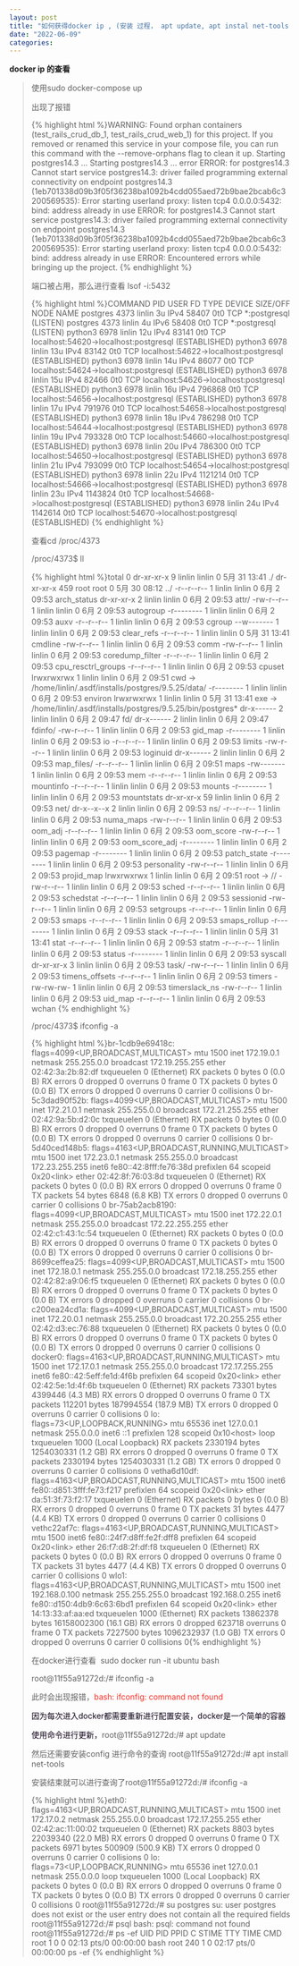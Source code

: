 ```yaml
---
layout: post
title: "如何获得docker ip , (安装 过程， apt update, apt instal net-tools ... )"
date: "2022-06-09"
categories: 
---
```

<p><strong>docker ip 的查看</strong></p> 
<blockquote> 
<p>使用sudo docker-compose up</p> 
<p>出现了报错</p> 
{% highlight html %}WARNING: Found orphan containers (test_rails_crud_db_1, test_rails_crud_web_1) for this project. If you removed or renamed this service in your compose file, you can run this command with the --remove-orphans flag to clean it up.
Starting postgres14.3 ... 
Starting postgres14.3 ... error
ERROR: for postgres14.3  Cannot start service postgres14.3: driver failed programming external connectivity on endpoint postgres14.3 (1eb701338d09b3f05f36238ba1092b4cdd055aed72b9bae2bcab6c3200569535): Error starting userland proxy: listen tcp4 0.0.0.0:5432: bind: address already in use
ERROR: for postgres14.3  Cannot start service postgres14.3: driver failed programming external connectivity on endpoint postgres14.3 (1eb701338d09b3f05f36238ba1092b4cdd055aed72b9bae2bcab6c3200569535): Error starting userland proxy: listen tcp4 0.0.0.0:5432: bind: address already in use
ERROR: Encountered errors while bringing up the project.
{% endhighlight %} 
<p>端口被占用，那么进行查看 lsof -i:5432</p> 
{% highlight html %}COMMAND     PID   USER   FD   TYPE  DEVICE SIZE/OFF NODE NAME
postgres   4373 linlin    3u  IPv4   58407      0t0  TCP *:postgresql (LISTEN)
postgres   4373 linlin    4u  IPv6   58408      0t0  TCP *:postgresql (LISTEN)
python3    6978 linlin   12u  IPv4   83141      0t0  TCP localhost:54620-&gt;localhost:postgresql (ESTABLISHED)
python3    6978 linlin   13u  IPv4   83142      0t0  TCP localhost:54622-&gt;localhost:postgresql (ESTABLISHED)
python3    6978 linlin   14u  IPv4   86077      0t0  TCP localhost:54624-&gt;localhost:postgresql (ESTABLISHED)
python3    6978 linlin   15u  IPv4   82466      0t0  TCP localhost:54626-&gt;localhost:postgresql (ESTABLISHED)
python3    6978 linlin   16u  IPv4  796868      0t0  TCP localhost:54656-&gt;localhost:postgresql (ESTABLISHED)
python3    6978 linlin   17u  IPv4  791976      0t0  TCP localhost:54658-&gt;localhost:postgresql (ESTABLISHED)
python3    6978 linlin   18u  IPv4  786298      0t0  TCP localhost:54644-&gt;localhost:postgresql (ESTABLISHED)
python3    6978 linlin   19u  IPv4  793328      0t0  TCP localhost:54660-&gt;localhost:postgresql (ESTABLISHED)
python3    6978 linlin   20u  IPv4  786300      0t0  TCP localhost:54650-&gt;localhost:postgresql (ESTABLISHED)
python3    6978 linlin   21u  IPv4  793099      0t0  TCP localhost:54654-&gt;localhost:postgresql (ESTABLISHED)
python3    6978 linlin   22u  IPv4 1121214      0t0  TCP localhost:54666-&gt;localhost:postgresql (ESTABLISHED)
python3    6978 linlin   23u  IPv4 1143824      0t0  TCP localhost:54668-&gt;localhost:postgresql (ESTABLISHED)
python3    6978 linlin   24u  IPv4 1142614      0t0  TCP localhost:54670-&gt;localhost:postgresql (ESTABLISHED)
{% endhighlight %} 
<p>查看cd /proc/4373</p> 
<p>/proc/4373$ ll</p> 
{% highlight html %}total 0
dr-xr-xr-x   9 linlin linlin 0  5月 31 13:41 ./
dr-xr-xr-x 459 root   root   0  5月 30 08:12 ../
-r--r--r--   1 linlin linlin 0  6月  2 09:53 arch_status
dr-xr-xr-x   2 linlin linlin 0  6月  2 09:53 attr/
-rw-r--r--   1 linlin linlin 0  6月  2 09:53 autogroup
-r--------   1 linlin linlin 0  6月  2 09:53 auxv
-r--r--r--   1 linlin linlin 0  6月  2 09:53 cgroup
--w-------   1 linlin linlin 0  6月  2 09:53 clear_refs
-r--r--r--   1 linlin linlin 0  5月 31 13:41 cmdline
-rw-r--r--   1 linlin linlin 0  6月  2 09:53 comm
-rw-r--r--   1 linlin linlin 0  6月  2 09:53 coredump_filter
-r--r--r--   1 linlin linlin 0  6月  2 09:53 cpu_resctrl_groups
-r--r--r--   1 linlin linlin 0  6月  2 09:53 cpuset
lrwxrwxrwx   1 linlin linlin 0  6月  2 09:51 cwd -&gt; /home/linlin/.asdf/installs/postgres/9.5.25/data/
-r--------   1 linlin linlin 0  6月  2 09:53 environ
lrwxrwxrwx   1 linlin linlin 0  5月 31 13:41 exe -&gt; /home/linlin/.asdf/installs/postgres/9.5.25/bin/postgres*
dr-x------   2 linlin linlin 0  6月  2 09:47 fd/
dr-x------   2 linlin linlin 0  6月  2 09:47 fdinfo/
-rw-r--r--   1 linlin linlin 0  6月  2 09:53 gid_map
-r--------   1 linlin linlin 0  6月  2 09:53 io
-r--r--r--   1 linlin linlin 0  6月  2 09:53 limits
-rw-r--r--   1 linlin linlin 0  6月  2 09:53 loginuid
dr-x------   2 linlin linlin 0  6月  2 09:53 map_files/
-r--r--r--   1 linlin linlin 0  6月  2 09:51 maps
-rw-------   1 linlin linlin 0  6月  2 09:53 mem
-r--r--r--   1 linlin linlin 0  6月  2 09:53 mountinfo
-r--r--r--   1 linlin linlin 0  6月  2 09:53 mounts
-r--------   1 linlin linlin 0  6月  2 09:53 mountstats
dr-xr-xr-x  59 linlin linlin 0  6月  2 09:53 net/
dr-x--x--x   2 linlin linlin 0  6月  2 09:53 ns/
-r--r--r--   1 linlin linlin 0  6月  2 09:53 numa_maps
-rw-r--r--   1 linlin linlin 0  6月  2 09:53 oom_adj
-r--r--r--   1 linlin linlin 0  6月  2 09:53 oom_score
-rw-r--r--   1 linlin linlin 0  6月  2 09:53 oom_score_adj
-r--------   1 linlin linlin 0  6月  2 09:53 pagemap
-r--------   1 linlin linlin 0  6月  2 09:53 patch_state
-r--------   1 linlin linlin 0  6月  2 09:53 personality
-rw-r--r--   1 linlin linlin 0  6月  2 09:53 projid_map
lrwxrwxrwx   1 linlin linlin 0  6月  2 09:51 root -&gt; //
-rw-r--r--   1 linlin linlin 0  6月  2 09:53 sched
-r--r--r--   1 linlin linlin 0  6月  2 09:53 schedstat
-r--r--r--   1 linlin linlin 0  6月  2 09:53 sessionid
-rw-r--r--   1 linlin linlin 0  6月  2 09:53 setgroups
-r--r--r--   1 linlin linlin 0  6月  2 09:53 smaps
-r--r--r--   1 linlin linlin 0  6月  2 09:53 smaps_rollup
-r--------   1 linlin linlin 0  6月  2 09:53 stack
-r--r--r--   1 linlin linlin 0  5月 31 13:41 stat
-r--r--r--   1 linlin linlin 0  6月  2 09:53 statm
-r--r--r--   1 linlin linlin 0  6月  2 09:53 status
-r--------   1 linlin linlin 0  6月  2 09:53 syscall
dr-xr-xr-x   3 linlin linlin 0  6月  2 09:53 task/
-rw-r--r--   1 linlin linlin 0  6月  2 09:53 timens_offsets
-r--r--r--   1 linlin linlin 0  6月  2 09:53 timers
-rw-rw-rw-   1 linlin linlin 0  6月  2 09:53 timerslack_ns
-rw-r--r--   1 linlin linlin 0  6月  2 09:53 uid_map
-r--r--r--   1 linlin linlin 0  6月  2 09:53 wchan
{% endhighlight %} 
<p>/proc/4373$ ifconfig -a</p> 
{% highlight html %}br-1cdb9e69418c: flags=4099&lt;UP,BROADCAST,MULTICAST&gt;  mtu 1500
inet 172.19.0.1  netmask 255.255.0.0  broadcast 172.19.255.255
ether 02:42:3a:2b:82:df  txqueuelen 0  (Ethernet)
RX packets 0  bytes 0 (0.0 B)
RX errors 0  dropped 0  overruns 0  frame 0
TX packets 0  bytes 0 (0.0 B)
TX errors 0  dropped 0 overruns 0  carrier 0  collisions 0
br-5c3dad90f52b: flags=4099&lt;UP,BROADCAST,MULTICAST&gt;  mtu 1500
inet 172.21.0.1  netmask 255.255.0.0  broadcast 172.21.255.255
ether 02:42:9a:5b:d2:0c  txqueuelen 0  (Ethernet)
RX packets 0  bytes 0 (0.0 B)
RX errors 0  dropped 0  overruns 0  frame 0
TX packets 0  bytes 0 (0.0 B)
TX errors 0  dropped 0 overruns 0  carrier 0  collisions 0
br-5d40ced148b5: flags=4163&lt;UP,BROADCAST,RUNNING,MULTICAST&gt;  mtu 1500
inet 172.23.0.1  netmask 255.255.0.0  broadcast 172.23.255.255
inet6 fe80::42:8fff:fe76:38d  prefixlen 64  scopeid 0x20&lt;link&gt;
ether 02:42:8f:76:03:8d  txqueuelen 0  (Ethernet)
RX packets 0  bytes 0 (0.0 B)
RX errors 0  dropped 0  overruns 0  frame 0
TX packets 54  bytes 6848 (6.8 KB)
TX errors 0  dropped 0 overruns 0  carrier 0  collisions 0
br-75ab2acb8190: flags=4099&lt;UP,BROADCAST,MULTICAST&gt;  mtu 1500
inet 172.22.0.1  netmask 255.255.0.0  broadcast 172.22.255.255
ether 02:42:c1:43:1c:54  txqueuelen 0  (Ethernet)
RX packets 0  bytes 0 (0.0 B)
RX errors 0  dropped 0  overruns 0  frame 0
TX packets 0  bytes 0 (0.0 B)
TX errors 0  dropped 0 overruns 0  carrier 0  collisions 0
br-8699ceffea25: flags=4099&lt;UP,BROADCAST,MULTICAST&gt;  mtu 1500
inet 172.18.0.1  netmask 255.255.0.0  broadcast 172.18.255.255
ether 02:42:82:a9:06:f5  txqueuelen 0  (Ethernet)
RX packets 0  bytes 0 (0.0 B)
RX errors 0  dropped 0  overruns 0  frame 0
TX packets 0  bytes 0 (0.0 B)
TX errors 0  dropped 0 overruns 0  carrier 0  collisions 0
br-c200ea24cd1a: flags=4099&lt;UP,BROADCAST,MULTICAST&gt;  mtu 1500
inet 172.20.0.1  netmask 255.255.0.0  broadcast 172.20.255.255
ether 02:42:d3:ec:76:88  txqueuelen 0  (Ethernet)
RX packets 0  bytes 0 (0.0 B)
RX errors 0  dropped 0  overruns 0  frame 0
TX packets 0  bytes 0 (0.0 B)
TX errors 0  dropped 0 overruns 0  carrier 0  collisions 0
docker0: flags=4163&lt;UP,BROADCAST,RUNNING,MULTICAST&gt;  mtu 1500
inet 172.17.0.1  netmask 255.255.0.0  broadcast 172.17.255.255
inet6 fe80::42:5eff:fe1d:4f6b  prefixlen 64  scopeid 0x20&lt;link&gt;
ether 02:42:5e:1d:4f:6b  txqueuelen 0  (Ethernet)
RX packets 73301  bytes 4399446 (4.3 MB)
RX errors 0  dropped 0  overruns 0  frame 0
TX packets 112201  bytes 187994554 (187.9 MB)
TX errors 0  dropped 0 overruns 0  carrier 0  collisions 0
lo: flags=73&lt;UP,LOOPBACK,RUNNING&gt;  mtu 65536
inet 127.0.0.1  netmask 255.0.0.0
inet6 ::1  prefixlen 128  scopeid 0x10&lt;host&gt;
loop  txqueuelen 1000  (Local Loopback)
RX packets 2330194  bytes 1254030331 (1.2 GB)
RX errors 0  dropped 0  overruns 0  frame 0
TX packets 2330194  bytes 1254030331 (1.2 GB)
TX errors 0  dropped 0 overruns 0  carrier 0  collisions 0
vetha6d10df: flags=4163&lt;UP,BROADCAST,RUNNING,MULTICAST&gt;  mtu 1500
inet6 fe80::d851:3fff:fe73:f217  prefixlen 64  scopeid 0x20&lt;link&gt;
ether da:51:3f:73:f2:17  txqueuelen 0  (Ethernet)
RX packets 0  bytes 0 (0.0 B)
RX errors 0  dropped 0  overruns 0  frame 0
TX packets 31  bytes 4477 (4.4 KB)
TX errors 0  dropped 0 overruns 0  carrier 0  collisions 0
vethc22af7c: flags=4163&lt;UP,BROADCAST,RUNNING,MULTICAST&gt;  mtu 1500
inet6 fe80::24f7:d8ff:fe2f:dff8  prefixlen 64  scopeid 0x20&lt;link&gt;
ether 26:f7:d8:2f:df:f8  txqueuelen 0  (Ethernet)
RX packets 0  bytes 0 (0.0 B)
RX errors 0  dropped 0  overruns 0  frame 0
TX packets 31  bytes 4477 (4.4 KB)
TX errors 0  dropped 0 overruns 0  carrier 0  collisions 0
wlo1: flags=4163&lt;UP,BROADCAST,RUNNING,MULTICAST&gt;  mtu 1500
inet 192.168.0.100  netmask 255.255.255.0  broadcast 192.168.0.255
inet6 fe80::d150:4db9:6c63:6bd1  prefixlen 64  scopeid 0x20&lt;link&gt;
ether 14:13:33:af:aa:ed  txqueuelen 1000  (Ethernet)
RX packets 13862378  bytes 16158002300 (16.1 GB)
RX errors 0  dropped 623718  overruns 0  frame 0
TX packets 7227500  bytes 1096232937 (1.0 GB)
TX errors 0  dropped 0 overruns 0  carrier 0  collisions 0{% endhighlight %} 
<p>在docker进行查看  sudo docker run -it ubuntu bash</p> 
<p>root@11f55a91272d:/# ifconfig -a</p> 
<p>此时会出现报错，<span style="color:#fe2c24;">bash: ifconfig: command not found</span></p> 
<p><span style="color:#0d0016;">因为每次进入docker都需要重新进行配置安装，docker是一个简单的容器</span></p> 
<p><span style="color:#0d0016;">使用命令进行更新，</span>root@11f55a91272d:/# apt update</p> 
<p>然后还需要安装config 进行命令的查询 root@11f55a91272d:/# apt install net-tools</p> 
<p>安装结束就可以进行查询了root@11f55a91272d:/# ifconfig -a</p> 
{% highlight html %}eth0: flags=4163&lt;UP,BROADCAST,RUNNING,MULTICAST&gt;  mtu 1500
inet 172.17.0.2  netmask 255.255.0.0  broadcast 172.17.255.255
ether 02:42:ac:11:00:02  txqueuelen 0  (Ethernet)
RX packets 8803  bytes 22039340 (22.0 MB)
RX errors 0  dropped 0  overruns 0  frame 0
TX packets 6971  bytes 500909 (500.9 KB)
TX errors 0  dropped 0 overruns 0  carrier 0  collisions 0
lo: flags=73&lt;UP,LOOPBACK,RUNNING&gt;  mtu 65536
inet 127.0.0.1  netmask 255.0.0.0
loop  txqueuelen 1000  (Local Loopback)
RX packets 0  bytes 0 (0.0 B)
RX errors 0  dropped 0  overruns 0  frame 0
TX packets 0  bytes 0 (0.0 B)
TX errors 0  dropped 0 overruns 0  carrier 0  collisions 0
root@11f55a91272d:/# su postgres
su: user postgres does not exist or the user entry does not contain all the required fields
root@11f55a91272d:/# psql
bash: psql: command not found
root@11f55a91272d:/# ps -ef
UID          PID    PPID  C STIME TTY          TIME CMD
root           1       0  0 02:13 pts/0    00:00:00 bash
root         240       1  0 02:17 pts/0    00:00:00 ps -ef
{% endhighlight %} 
<p></p> 
</blockquote>
